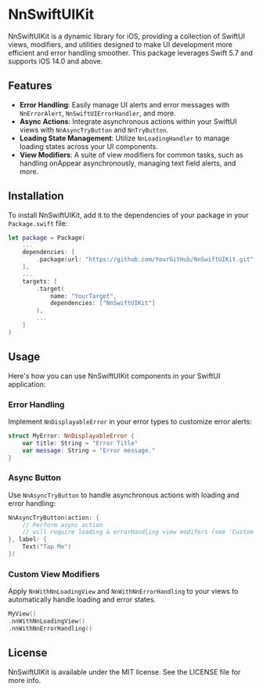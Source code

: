 
# NnSwiftUIKit

NnSwiftUIKit is a dynamic library for iOS, providing a collection of SwiftUI views, modifiers, and utilities designed to make UI development more efficient and error handling smoother. This package leverages Swift 5.7 and supports iOS 14.0 and above.

## Features

- **Error Handling**: Easily manage UI alerts and error messages with `NnErrorAlert`, `NnSwiftUIErrorHandler`, and more.
- **Async Actions**: Integrate asynchronous actions within your SwiftUI views with `NnAsyncTryButton` and `NnTryButton`.
- **Loading State Management**: Utilize `NnLoadingHandler` to manage loading states across your UI components.
- **View Modifiers**: A suite of view modifiers for common tasks, such as handling onAppear asynchronously, managing text field alerts, and more.

## Installation

To install NnSwiftUIKit, add it to the dependencies of your package in your `Package.swift` file:

```swift
let package = Package(
    ...
    dependencies: [
        .package(url: "https://github.com/YourGitHub/NnSwiftUIKit.git", from: "0.8.0")
    ],
    ...
    targets: [
        .target(
            name: "YourTarget",
            dependencies: ["NnSwiftUIKit"]
        ),
        ...
    ]
)
```

## Usage

Here's how you can use NnSwiftUIKit components in your SwiftUI application:

### Error Handling

Implement `NnDisplayableError` in your error types to customize error alerts:

```swift
struct MyError: NnDisplayableError {
    var title: String = "Error Title"
    var message: String = "Error message."
}
```

### Async Button

Use `NnAsyncTryButton` to handle asynchronous actions with loading and error handling:

```swift
NnAsyncTryButton(action: {
    // Perform async action
    // will require loading & errorHandling view modifers (see 'Custom View Modifiers' in next section)
}, label: {
    Text("Tap Me")
})
```

### Custom View Modifiers

Apply `NnWithNnLoadingView` and `NnWithNnErrorHandling` to your views to automatically handle loading and error states.

```swift
MyView()
.nnWithNnLoadingView()
.nnWithNnErrorHandling()
```

## License

NnSwiftUIKit is available under the MIT license. See the LICENSE file for more info.
